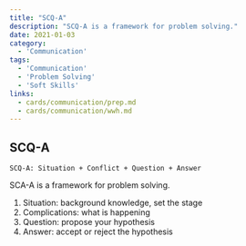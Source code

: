 ```yaml
---
title: "SCQ-A"
description: "SCQ-A is a framework for problem solving."
date: 2021-01-03
category:
  - 'Communication'
tags:
  - 'Communication'
  - 'Problem Solving'
  - 'Soft Skills'
links:
  - cards/communication/prep.md
  - cards/communication/wwh.md
---
```


## SCQ-A

```
SCQ-A: Situation + Conflict + Question + Answer
```

SCA-A is a framework for problem solving.

1. Situation: background knowledge, set the stage
2. Complications: what is happening
3. Question: propose your hypothesis
4. Answer: accept or reject the hypothesis



